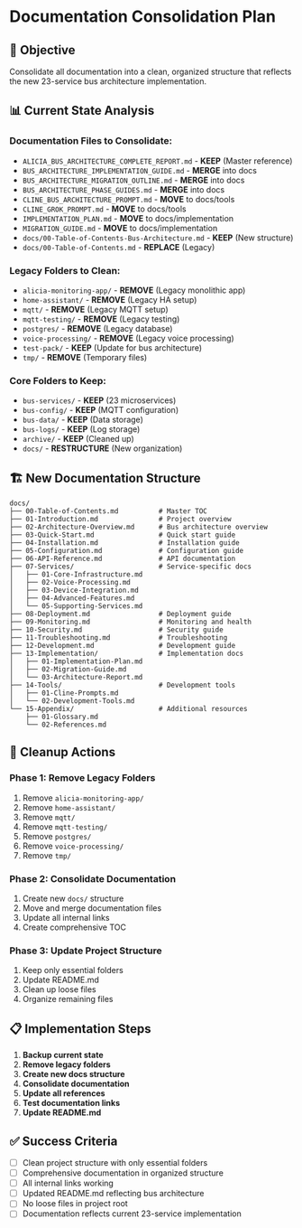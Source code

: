 # Documentation Consolidation Plan

## 🎯 **Objective**
Consolidate all documentation into a clean, organized structure that reflects the new 23-service bus architecture implementation.

## 📊 **Current State Analysis**

### **Documentation Files to Consolidate:**
- `ALICIA_BUS_ARCHITECTURE_COMPLETE_REPORT.md` - **KEEP** (Master reference)
- `BUS_ARCHITECTURE_IMPLEMENTATION_GUIDE.md` - **MERGE** into docs
- `BUS_ARCHITECTURE_MIGRATION_OUTLINE.md` - **MERGE** into docs
- `BUS_ARCHITECTURE_PHASE_GUIDES.md` - **MERGE** into docs
- `CLINE_BUS_ARCHITECTURE_PROMPT.md` - **MOVE** to docs/tools
- `CLINE_GROK_PROMPT.md` - **MOVE** to docs/tools
- `IMPLEMENTATION_PLAN.md` - **MOVE** to docs/implementation
- `MIGRATION_GUIDE.md` - **MOVE** to docs/implementation
- `docs/00-Table-of-Contents-Bus-Architecture.md` - **KEEP** (New structure)
- `docs/00-Table-of-Contents.md` - **REPLACE** (Legacy)

### **Legacy Folders to Clean:**
- `alicia-monitoring-app/` - **REMOVE** (Legacy monolithic app)
- `home-assistant/` - **REMOVE** (Legacy HA setup)
- `mqtt/` - **REMOVE** (Legacy MQTT setup)
- `mqtt-testing/` - **REMOVE** (Legacy testing)
- `postgres/` - **REMOVE** (Legacy database)
- `voice-processing/` - **REMOVE** (Legacy voice processing)
- `test-pack/` - **KEEP** (Update for bus architecture)
- `tmp/` - **REMOVE** (Temporary files)

### **Core Folders to Keep:**
- `bus-services/` - **KEEP** (23 microservices)
- `bus-config/` - **KEEP** (MQTT configuration)
- `bus-data/` - **KEEP** (Data storage)
- `bus-logs/` - **KEEP** (Log storage)
- `archive/` - **KEEP** (Cleaned up)
- `docs/` - **RESTRUCTURE** (New organization)

## 🏗️ **New Documentation Structure**

```
docs/
├── 00-Table-of-Contents.md          # Master TOC
├── 01-Introduction.md               # Project overview
├── 02-Architecture-Overview.md      # Bus architecture overview
├── 03-Quick-Start.md                # Quick start guide
├── 04-Installation.md               # Installation guide
├── 05-Configuration.md              # Configuration guide
├── 06-API-Reference.md              # API documentation
├── 07-Services/                     # Service-specific docs
│   ├── 01-Core-Infrastructure.md
│   ├── 02-Voice-Processing.md
│   ├── 03-Device-Integration.md
│   ├── 04-Advanced-Features.md
│   └── 05-Supporting-Services.md
├── 08-Deployment.md                 # Deployment guide
├── 09-Monitoring.md                 # Monitoring and health
├── 10-Security.md                   # Security guide
├── 11-Troubleshooting.md            # Troubleshooting
├── 12-Development.md                # Development guide
├── 13-Implementation/               # Implementation docs
│   ├── 01-Implementation-Plan.md
│   ├── 02-Migration-Guide.md
│   └── 03-Architecture-Report.md
├── 14-Tools/                        # Development tools
│   ├── 01-Cline-Prompts.md
│   └── 02-Development-Tools.md
└── 15-Appendix/                     # Additional resources
    ├── 01-Glossary.md
    └── 02-References.md
```

## 🧹 **Cleanup Actions**

### **Phase 1: Remove Legacy Folders**
1. Remove `alicia-monitoring-app/`
2. Remove `home-assistant/`
3. Remove `mqtt/`
4. Remove `mqtt-testing/`
5. Remove `postgres/`
6. Remove `voice-processing/`
7. Remove `tmp/`

### **Phase 2: Consolidate Documentation**
1. Create new `docs/` structure
2. Move and merge documentation files
3. Update all internal links
4. Create comprehensive TOC

### **Phase 3: Update Project Structure**
1. Keep only essential folders
2. Update README.md
3. Clean up loose files
4. Organize remaining files

## 📋 **Implementation Steps**

1. **Backup current state**
2. **Remove legacy folders**
3. **Create new docs structure**
4. **Consolidate documentation**
5. **Update all references**
6. **Test documentation links**
7. **Update README.md**

## ✅ **Success Criteria**

- [ ] Clean project structure with only essential folders
- [ ] Comprehensive documentation in organized structure
- [ ] All internal links working
- [ ] Updated README.md reflecting bus architecture
- [ ] No loose files in project root
- [ ] Documentation reflects current 23-service implementation
